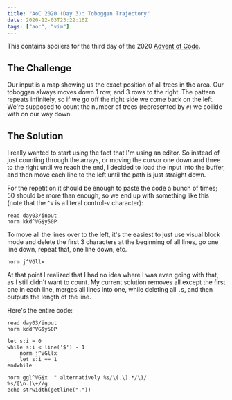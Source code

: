 ```yaml
---
title: "AoC 2020 (Day 3): Toboggan Trajectory"
date: 2020-12-03T23:22:16Z
tags: ["aoc", "vim"]
---
```


This contains spoilers for the third day of the 2020 [Advent of Code](https://adventofcode.com/).


## The Challenge

Our input is a map showing us the exact position of all trees in the area.
Our toboggan always moves down 1 row, and 3 rows to the right.
The pattern repeats infinitely, so if we go off the right side we come back on the left.
We're supposed to count the number of trees (represented by `#`) we collide with on our way down.


## The Solution

I really wanted to start using the fact that I'm using an editor.
So instead of just counting through the arrays, or moving the cursor one down and three to the right until we reach the end, I decided to load the input into the buffer, and then move each line to the left until the path is just straight down.

For the repetition it should be enough to paste the code a bunch of times; 50 should be more than enough, so we end up with something like this (note that the `^V` is a literal control-v character):

```vim
read day03/input
norm kkd^VG$y50P
```

To move all the lines over to the left, it's the easiest to just use visual block mode and delete the first 3 characters at the beginning of all lines, go one line down, repeat that, one line down, etc.

```vim
norm j^VGllx
```

At that point I realized that I had no idea where I was even going with that, as I still didn't want to count.
My current solution removes all except the first one in each line, merges all lines into one, while deleting all `.`s, and then outputs the length of the line.

Here's the entire code:

```vim
read day03/input
norm kdd^VG$y50P

let s:i = 0
while s:i < line('$') - 1
    norm j^VGllx
    let s:i += 1
endwhile

norm ggl^VG$x  " alternatively %s/\(.\).*/\1/
%s/[\n.]\+//g
echo strwidth(getline("."))
```
